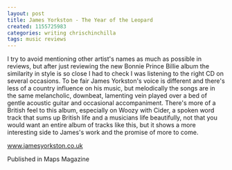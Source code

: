 ```yaml
---
layout: post
title: James Yorkston - The Year of the Leopard
created: 1155725983
categories: writing chrischinchilla
tags: music reviews
---
```


I try to avoid mentioning other artist's names as much as possible in reviews, but after just reviewing the new Bonnie Prince Billie album the similarity in style is so close I had to check I was listening to the right CD on several occasions. To be fair James Yorkston's voice is different and there's less of a country influence on his music, but melodically the songs are in the same melancholic, downbeat, lamenting vein played over a bed of gentle acoustic guitar and occasional accompaniment. There's more of a British feel to this album, especially on Woozy with Cider, a spoken word track that sums up British life and a musicians life beautifully, not that you would want an entire album of tracks like this, but it shows a more interesting side to James's work and the promise of more to come.

<a href='https://www.jamesyorkston.co.uk' target='_blank'>www.jamesyorkston.co.uk</a>

Published in Maps Magazine
